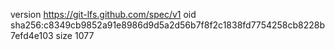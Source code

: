 version https://git-lfs.github.com/spec/v1
oid sha256:c8349cb9852a91e8986d9d5a2d56b7f8f2c1838fd7754258cb8228b7efd4e103
size 1077
